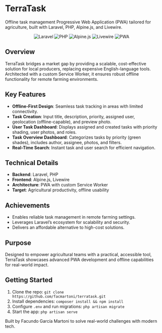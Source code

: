 # TerraTask

Offline task management Progressive Web Application (PWA) tailored for agriculture, built with Laravel, PHP, Alpine.js, and Livewire.

<p align="center">
  <img src="https://img.shields.io/badge/Laravel-FF2D20?style=flat&logo=laravel&logoColor=white" alt="Laravel">
  <img src="https://img.shields.io/badge/PHP-777BB4?style=flat&logo=php&logoColor=white" alt="PHP">
  <img src="https://img.shields.io/badge/Alpine.js-8BC0D0?style=flat&logo=alpine.js&logoColor=white" alt="Alpine.js">
  <img src="https://img.shields.io/badge/Livewire-4E56A6?style=flat&logo=livewire&logoColor=white" alt="Livewire">
  <img src="https://img.shields.io/badge/PWA-5A0FC8?style=flat&logo=pwa&logoColor=white" alt="PWA">
</p>

## Overview

TerraTask bridges a market gap by providing a scalable, cost-effective solution for local producers, replacing expensive English-language tools. Architected with a custom Service Worker, it ensures robust offline functionality for remote farming environments.

## Key Features

- **Offline-First Design**: Seamless task tracking in areas with limited connectivity.  
- **Task Creation**: Input title, description, priority, assigned user, geolocation (offline-capable), and preview photo.  
- **User Task Dashboard**: Displays assigned and created tasks with priority shading, user photos, and roles.  
- **Task Overview Dashboard**: Categorizes tasks by priority (green shades), includes author, assignee, photos, and filters.  
- **Real-Time Search**: Instant task and user search for efficient navigation.  

## Technical Details

- **Backend**: Laravel, PHP  
- **Frontend**: Alpine.js, Livewire  
- **Architecture**: PWA with custom Service Worker  
- **Target**: Agricultural productivity, offline usability  

## Achievements

- Enables reliable task management in remote farming settings.  
- Leverages Laravel’s ecosystem for scalability and security.  
- Delivers an affordable alternative to high-cost solutions.  

## Purpose

Designed to empower agricultural teams with a practical, accessible tool, TerraTask showcases advanced PWA development and offline capabilities for real-world impact.

## Getting Started

1. Clone the repo: `git clone https://github.com/facmartoni/terratask.git`  
2. Install dependencies: `composer install && npm install`  
3. Configure `.env` and run migrations: `php artisan migrate`  
4. Start the app: `php artisan serve`  

Built by Facundo García Martoni to solve real-world challenges with modern tech.
